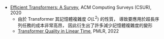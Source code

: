 - [Efficient Transformers: A Survey](https://arxiv.org/abs/2009.06732), ACM Computing Surveys (CSUR), 2020
	- 由於 Transformer 其記憶體複雜度 $O(L^2)$ 的性質，
	  導致要應用於超長序列任務的成本非常高昂，
	  因此衍生出了許多減少記憶體複雜度的變形
	- [Transformer Quality in Linear Time](https://arxiv.org/abs/2202.10447), PMLR, 2022